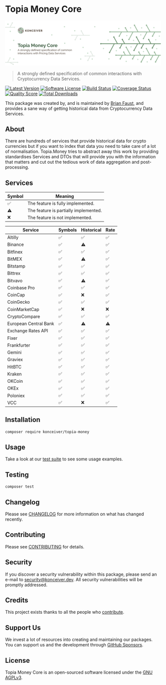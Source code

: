 # Topia Money Core

<p align="center"><img src="./banner.png" /></p>

> A strongly defined specification of common interactions with Cryptocurrency Data Services.

[![Latest Version](https://badgen.net/packagist/v/konceiver/topia-money)](https://packagist.org/packages/konceiver/topia-money)
[![Software License](https://badgen.net/packagist/license/konceiver/topia-money)](https://packagist.org/packages/konceiver/topia-money)
[![Build Status](https://img.shields.io/github/workflow/status/konceiver/topia-money/run-tests?label=tests)](https://github.com/konceiver/topia-money/actions?query=workflow%3Arun-tests+branch%3Amaster)
[![Coverage Status](https://badgen.net/codeclimate/coverage/konceiver/topia-money)](https://codeclimate.com/github/konceiver/topia-money)
[![Quality Score](https://badgen.net/codeclimate/maintainability/konceiver/topia-money)](https://codeclimate.com/github/konceiver/topia-money)
[![Total Downloads](https://badgen.net/packagist/dt/konceiver/topia-money)](https://packagist.org/packages/konceiver/topia-money)

This package was created by, and is maintained by [Brian Faust](https://github.com/faustbrian), and provides a sane way of getting historical data from Cryptocurrency Data Services.

## About

There are hundreds of services that provide historical data for crypto currencies but if you want to index that data you need to take care of a lot of normalisation. Topia.Money tries to abstract away this work by providing standardises Services and DTOs that will provide you with the information that matters and cut out the tedious work of data aggregation and post-processing.

## Services

| Symbol             | Meaning                               |
| ------------------ | ------------------------------------- |
| :white_check_mark: | The feature is fully implemented.     |
| :warning:          | The feature is partially implemented. |
| :x:                | The feature is not implemented.       |

| Service               | Symbols            | Historical         | Rate               |
| --------------------- | ------------------ | ------------------ | ------------------ |
| Altilly               | :white_check_mark: | :white_check_mark: | :white_check_mark: |
| Binance               | :white_check_mark: | :warning:          | :white_check_mark: |
| Bitfinex              | :white_check_mark: | :white_check_mark: | :white_check_mark: |
| BitMEX                | :white_check_mark: | :warning:          | :white_check_mark: |
| Bitstamp              | :white_check_mark: | :white_check_mark: | :white_check_mark: |
| Bittrex               | :white_check_mark: | :white_check_mark: | :white_check_mark: |
| Bitvavo               | :white_check_mark: | :warning:          | :white_check_mark: |
| Coinbase Pro          | :white_check_mark: | :white_check_mark: | :white_check_mark: |
| CoinCap               | :white_check_mark: | :x:                | :white_check_mark: |
| CoinGecko             | :white_check_mark: | :white_check_mark: | :white_check_mark: |
| CoinMarketCap         | :white_check_mark: | :x:                | :x:                |
| CryptoCompare         | :white_check_mark: | :white_check_mark: | :white_check_mark: |
| European Central Bank | :white_check_mark: | :warning:          | :warning:          |
| Exchange Rates API    | :white_check_mark: | :white_check_mark: | :white_check_mark: |
| Fixer                 | :white_check_mark: | :white_check_mark: | :white_check_mark: |
| Frankfurter           | :white_check_mark: | :white_check_mark: | :white_check_mark: |
| Gemini                | :white_check_mark: | :white_check_mark: | :white_check_mark: |
| Graviex               | :white_check_mark: | :white_check_mark: | :white_check_mark: |
| HitBTC                | :white_check_mark: | :white_check_mark: | :white_check_mark: |
| Kraken                | :white_check_mark: | :white_check_mark: | :white_check_mark: |
| OKCoin                | :white_check_mark: | :white_check_mark: | :white_check_mark: |
| OKEx                  | :white_check_mark: | :white_check_mark: | :white_check_mark: |
| Poloniex              | :white_check_mark: | :white_check_mark: | :white_check_mark: |
| VCC                   | :white_check_mark: | :x:                | :white_check_mark: |

## Installation

```bash
composer require konceiver/topia-money
```

## Usage

Take a look at our [test suite](https://github.com/faustbrian/topia-money/tree/master/tests) to see some usage examples.

## Testing

``` bash
composer test
```

## Changelog

Please see [CHANGELOG](CHANGELOG.md) for more information on what has changed recently.

## Contributing

Please see [CONTRIBUTING](CONTRIBUTING.md) for details.

## Security

If you discover a security vulnerability within this package, please send an e-mail to security@konceiver.dev. All security vulnerabilities will be promptly addressed.

## Credits

This project exists thanks to all the people who [contribute](../../contributors).

## Support Us

We invest a lot of resources into creating and maintaining our packages. You can support us and the development through [GitHub Sponsors](https://github.com/sponsors/faustbrian).

## License

Topia Money Core is an open-sourced software licensed under the [GNU AGPLv3](LICENSE).
